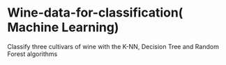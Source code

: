 # Wine-data-for-classification( Machine Learning)
Classify three cultivars of wine with the K-NN, Decision Tree and Random Forest algorithms

